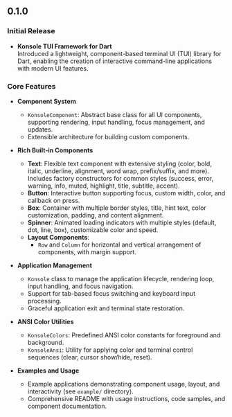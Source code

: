 ## 0.1.0

### Initial Release

- **Konsole TUI Framework for Dart**  
  Introduced a lightweight, component-based terminal UI (TUI) library for Dart, enabling the creation of interactive command-line applications with modern UI features.

### Core Features

- **Component System**
  - `KonsoleComponent`: Abstract base class for all UI components, supporting rendering, input handling, focus management, and updates.
  - Extensible architecture for building custom components.

- **Rich Built-in Components**
  - **Text**: Flexible text component with extensive styling (color, bold, italic, underline, alignment, word wrap, prefix/suffix, and more). Includes factory constructors for common styles (success, error, warning, info, muted, highlight, title, subtitle, accent).
  - **Button**: Interactive button supporting focus, custom width, color, and callback on press.
  - **Box**: Container with multiple border styles, title, hint text, color customization, padding, and content alignment.
  - **Spinner**: Animated loading indicators with multiple styles (default, dot, line, box), customizable color and speed.
  - **Layout Components**: 
    - `Row` and `Column` for horizontal and vertical arrangement of components, with margin support.

- **Application Management**
  - `Konsole` class to manage the application lifecycle, rendering loop, input handling, and focus navigation.
  - Support for tab-based focus switching and keyboard input processing.
  - Graceful application exit and terminal state restoration.

- **ANSI Color Utilities**
  - `KonsoleColors`: Predefined ANSI color constants for foreground and background.
  - `KonsoleAnsi`: Utility for applying color and terminal control sequences (clear, cursor show/hide, reset).

- **Examples and Usage**
  - Example applications demonstrating component usage, layout, and interactivity (see `example/` directory).
  - Comprehensive README with usage instructions, code samples, and component documentation.